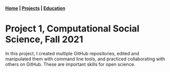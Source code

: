 <head> 
	<title>Nadia Almasalkhi, PhD student</title>
	<style>
	@import url('https://fonts.googleapis.com/css?family=Antic+Didone|Bad+Script|Barrio|Bubbler+One|Bungee+Hairline|Cabin+Sketch|Cormorant+SC|Didact+Gothic|Encode+Sans+Semi+Expanded|Forum|Gruppo|Imprima|Italiana|Josefin+Sans|Josefin+Slab|Julius+Sans+One|Kavivanar|League+Script|Marcellus|Megrim|Montserrat|Montserrat+Alternates|Poiret+One|Raleway|Ribeye+Marrow|Satisfy|Snippet|Sree+Krushnadevaraya|Tajawal|Tenor+Sans|Zilla+Slab+Highlight');
	</style>
</head>

<nav><h4>
	<a href="nalmasalkhi.github.io/index">Home</a><strong> | </strong><a href="nalmasalkhi.github.io/projects">Projects</a><strong> | </strong><a href="nalmasalkhi.github.io/education">Education</a>
</h4></nav>

# Project 1, Computational Social Science, Fall 2021
In this project, I created multiple GitHub repositories, edited and manipulated them with command line tools, and practiced collaborating with others on GitHub. These are important skills for open science.
